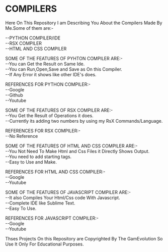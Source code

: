 # COMPILERS
Here On This Repository I am Describing You About the Compilers Made By Me.Some of them are:-<br/>

--PYTHON COMPILER/IDE<br/>
--RSX COMPILER<br/>
--HTML AND CSS COMPILER<br/>


SOME OF THE FEATURES OF PYHTON COMPILER ARE:-<br/>
--You can Get the Result on Same Ide.<br/>
--You can Run,Open,Save and Save as On this Compiler.<br/>
--If Any Error it shows like other IDE's does.<br/>


REFERENCES FOR PYTHON COMPILER:-<br/>
--Google<br/>
--Github<br/>
--Youtube<br/>


SOME OF THE FEATURES OF RSX COMPILER ARE:-<br/>
--You Get the Result of Operations it does.<br/>
--Currently its adding two numbers by using my RsX Commands/Language.<br/>


REFERENCES FOR RSX COMPILER:-<br/>
--No Reference<br/>

SOME OF THE FEATURES OF HTML AND CSS COMPILER ARE:-<br/>
--You Not Need To Make Html and Css Files it Directly Shows Output.<br/>
--You need to add starting tags.<br/>
--Easy to Use and Make.<br/>

REFERENCES FOR HTML AND CSS COMPILER:-<br/>
--Google<br/>
--Youtube<br/>

SOME OF THE FEATURES OF JAVASCRIPT COMPILER ARE:-<br/>
--It also Compiles Your Html/Css code With Javascript.<br/>
--Complete IDE like Sublime Text.<br/>
--Easy To Use.<br/>

REFERENCES FOR JAVASCRIPT COMPILER:-<br/>
--Google<br/>
--Youtube<br/>

Thses Projects On this Repository are Copyrighted By The GamEvolution So Use It Only For Educational Purposes.
